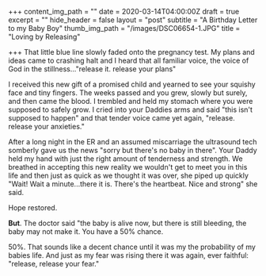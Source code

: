 +++
content_img_path = ""
date = 2020-03-14T04:00:00Z
draft = true
excerpt = ""
hide_header = false
layout = "post"
subtitle = "A Birthday Letter to my Baby Boy"
thumb_img_path = "/images/DSC06654-1.JPG"
title = "Loving by Releasing"

+++
That little blue line slowly faded onto the pregnancy test. My plans and ideas came to crashing halt and I heard that all familiar voice, the voice of God in the stillness..."release it. release your plans"

I received this new gift of a promised child and yearned to see your squishy face and tiny fingers. The weeks passed and you grew, slowly but surely, and then came the blood. I trembled and held my stomach where you were supposed to safely grow. I cried into your Daddies arms and said "this isn't supposed to happen" and that tender voice came yet again, "release. release your anxieties."

After a long night in the ER and an assumed miscarriage the ultrasound tech somberly gave us the news "sorry but there's no baby in there". Your Daddy held my hand with just the right amount of tenderness and strength. We breathed in accepting this new reality we wouldn't get to meet you in this life and then just as quick as we thought it was over, she piped up quickly "Wait! Wait a minute...there it is. There's the heartbeat. Nice and strong" she said. 

Hope restored. 

**But**. The doctor said "the baby is alive now, but there is still bleeding, the baby may not make it. You have a 50% chance. 

50%. That sounds like a decent chance until it was my the probability of my babies life. And just as my fear was rising there it was again, ever faithful: "release, release your fear." 